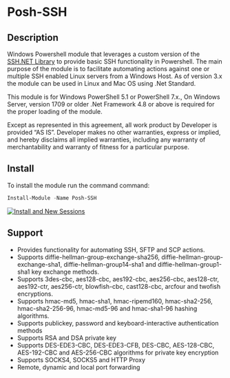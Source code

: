# Posh-SSH

## Description

Windows Powershell module that leverages a custom version of the [SSH.NET Library](https://github.com/sshnet/SSH.NET) to provide basic SSH functionality in Powershell.
The main purpose of the module is to facilitate automating actions against one or multiple SSH enabled Linux servers from a Windows Host. As of version 3.x the module can be used in Linux and Mac OS using .Net Standard.

This module is for Windows PowerShell 5.1 or PowerShell 7.x., On Windows Server, version 1709 or older .Net Framework 4.8 or above is required for the proper loading of the module. 

Except as represented in this agreement, all work product by Developer is provided ​“AS IS”. Developer makes no other warranties, express or implied, and hereby disclaims all implied warranties, including any warranty of merchantability and warranty of fitness for a particular purpose.

## Install

To install the module run the command command:

``` PowerShell
Install-Module -Name Posh-SSH
```

[![Install and New Sessions](https://i.ytimg.com/vi/aZT5L_0aepE/hqdefault.jpg)](https://www.youtube.com/watch?v=aZT5L_0aepE&list=PLFAOQ2hOvfsSL0N2kD_CyqHKlIA0byDL3)

## Support

* Provides functionality for automating SSH, SFTP and SCP actions.
* Supports diffie-hellman-group-exchange-sha256, diffie-hellman-group-exchange-sha1, diffie-hellman-group14-sha1 and diffie-hellman-group1-sha1 key exchange methods.
* Supports 3des-cbc, aes128-cbc, aes192-cbc, aes256-cbc, aes128-ctr, aes192-ctr, aes256-ctr, blowfish-cbc, cast128-cbc, arcfour and twofish encryptions.
* Supports hmac-md5, hmac-sha1, hmac-ripemd160, hmac-sha2-256, hmac-sha2-256-96, hmac-md5-96 and hmac-sha1-96 hashing algorithms.
* Supports publickey, password and keyboard-interactive authentication methods
* Supports RSA and DSA private key
* Supports DES-EDE3-CBC, DES-EDE3-CFB, DES-CBC, AES-128-CBC, AES-192-CBC and AES-256-CBC algorithms for private key encryption
* Supports SOCKS4, SOCKS5 and HTTP Proxy
* Remote, dynamic and local port forwarding
